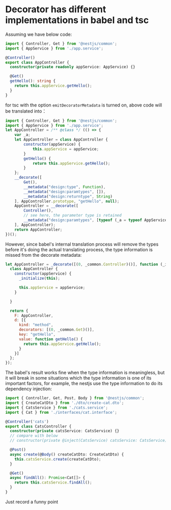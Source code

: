 # Decorator has different implementations in babel and tsc

Assuming we have below code:

```ts
import { Controller, Get } from '@nestjs/common';
import { AppService } from './app.service';

@Controller()
export class AppController {
  constructor(private readonly appService: AppService) {}

  @Get()
  getHello(): string {
    return this.appService.getHello();
  }
}
```

for tsc with the option `emitDecoratorMetadata` is turned on, above code will be translated into：

```js
import { Controller, Get } from '@nestjs/common';
import { AppService } from './app.service';
let AppController = /** @class */ (() => {
    var _a;
    let AppController = class AppController {
        constructor(appService) {
            this.appService = appService;
        }
        getHello() {
            return this.appService.getHello();
        }
    };
    __decorate([
        Get(),
        __metadata("design:type", Function),
        __metadata("design:paramtypes", []),
        __metadata("design:returntype", String)
    ], AppController.prototype, "getHello", null);
    AppController = __decorate([
        Controller(),
        // see here, the parameter type is retained
        __metadata("design:paramtypes", [typeof (_a = typeof AppService !== "undefined" && AppService) === "function" ? _a : Object])
    ], AppController);
    return AppController;
})();
```

However, since babel's internal translation process will remove the types before it's doing the actual translating process, the type information is missed from the decorate metadata:

```js
let AppController = _decorate([(0, _common.Controller)()], function (_initialize) {
  class AppController {
    constructor(appService) {
      _initialize(this);

      this.appService = appService;
    }

  }

  return {
    F: AppController,
    d: [{
      kind: "method",
      decorators: [(0, _common.Get)()],
      key: "getHello",
      value: function getHello() {
        return this.appService.getHello();
      }
    }]
  };
});
```

The babel's result works fine when the type information is meaningless, but it will break in some situations which the type information is one of its important factors, for example, the nestjs use the type information to do its dependency injection:

```ts
import { Controller, Get, Post, Body } from '@nestjs/common';
import { CreateCatDto } from './dto/create-cat.dto';
import { CatsService } from './cats.service';
import { Cat } from './interfaces/cat.interface';

@Controller('cats')
export class CatsController {
  constructor(private catsService: CatsService) {}
  // compare with below
  // constructor(private @inject(CatsService) catsService: CatsService) {}

  @Post()
  async create(@Body() createCatDto: CreateCatDto) {
    this.catsService.create(createCatDto);
  }

  @Get()
  async findAll(): Promise<Cat[]> {
    return this.catsService.findAll();
  }
}
```

Just record a funny point
